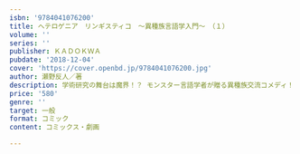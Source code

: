 ```yaml
---
isbn: '9784041076200'
title: ヘテロゲニア　リンギスティコ　～異種族言語学入門～　（１）
volume: ''
series: ''
publisher: ＫＡＤＯＫＷＡ
pubdate: '2018-12-04'
cover: 'https://cover.openbd.jp/9784041076200.jpg'
author: 瀬野反人／著
description: 学術研究の舞台は魔界！？ モンスター言語学者が贈る異種族交流コメディ！
price: '580'
genre: ''
target: 一般
format: コミック
content: コミックス・劇画

---
```

